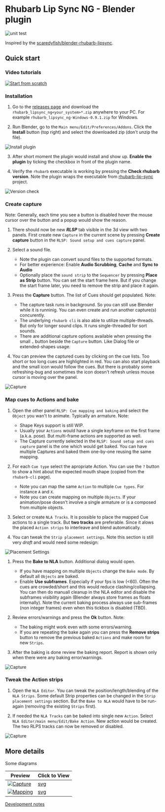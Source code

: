 # Rhubarb Lip Sync NG - Blender plugin

![unit test](https://github.com/Premik/blender-rhubarb-lipsync/actions/workflows/unit-tests.yml/badge.svg)

Inspired by the [scaredyfish/blender-rhubarb-lipsync](https://github.com/scaredyfish/blender-rhubarb-lipsync).

## Quick start

### Video tutorials

[![Start from scratch](https://thumbnails.odycdn.com/optimize/s:0:0/quality:85/plain/https://player.odycdn.com/speech/7e8ad7b0932c9277:0.png)](https://odysee.com/@OwlGear:8/RhubarbLipsyncNGBlenderplugin-fromScratch:7)

### Installation

1. Go to the [releases page](https://github.com/Premik/blender_rhubarb_lipsync_ng/releases/latest) and download the `rhubarb_lipsync_ng<your_system>*.zip` anywhere to your PC. For example `rhubarb_lipsync_ng-Windows-0.9.1.zip` for Windows.

2. Run Blender, go to the `Main menu/Edit/Preferences/Addons`. Click the **Install** button (top right) and select the downloaded zip (don't unzip the file).

![Install plugin](doc/img/PluginInstall.png)

3. After short moment the plugin would install and show up. **Enable the plugin** by ticking the checkbox in front of the plugin name.

4. Verify the `rhubarb` executable is working by pressing the **Check rhubarb version**. Note the plugin wraps the executable from [rhubarb-lip-sync](https://github.com/DanielSWolf/rhubarb-lip-sync) project.

![Version check](doc/img/rhubarbVersion.gif)

### Create capture
Note: Generally, each time you see a button is disabled hover the mouse cursor over the button and a popup would show the reason.
1. There should now be new ***RLSP*** tab visible in the 3d view with two panels. First create new `Capture` in the current scene by pressing **Create capture** button in the `RLSP: Sound setup and cues capture` panel.

1. Select a sound file. 
   * Note the plugin can convert sound files to the supported formats.
   * For better experience: Enable **Audio Scrubbing**, **Cache** and **Sync to Audio**
   * Optionally place the `sound strip` to the `Sequencer` by pressing **Place as Strip** button. You can set the start frame here. But if you change the start frame later, you need to remove the strip and place it again.
   

1. Press the **Capture** button. The list of Cues should get populated. Note:
   * The capture task runs in background. So you can still use Blender while it is runninig. You can even create and run another capture(s) concurently.
   * The underlying `rhubarb cli` is also able to utilize multiple-threads. But only for longer sound clips. It runs single-threaded for sort sounds.
   * There are additional capture options available when pressing the small `⌄` button beside the `Capture` button. Like Dialog file or extended-shapes usage.

1. You can preview the captured cues by clicking on the cue lists. Too short or too long cues are highlighted in red. You can also start playback and the small icon would follow the cues. But there is probably some refreshing-bug and sometimes the icon doesn't refresh unless mouse cursor is moving over the panel.

![Capture](doc/img/capture.gif)

### Map cues to Actions and bake

1. Open the other panel `RLSP: Cue mapping and baking` and select the `Object` you wan't to animate. Typically an armature. Note:
   * Shape Keys support is still WIP.
   * Usually your `Actions` would have a single keyframe on the first frame (a.k.a. pose). But multi-frame actions are supported as well.
   * The Capture currently selected in the `RLSP: Sound setup and cues capture` panel is the one which would get baked. You can have multiple Captures and baked them one-by-one reusing the same mapping.   

1. For each `Cue type` select the apropriate Action. You can use the `?` button to show a hint about the expected mouth shape (copied from the `rhubarb-cli` page). 
   * Note you can map the same `Action` to multiple `Cue types`. For instance `A` and `X`.
   * Note you can create mapping on multiple `Objects`. If your animation/pose doesn't involve a single armature or is a composed from multiple objects.

1. Select or create `NLA Tracks`. It is possible to place the mapped Cue actions to a single track. But **two tracks** are preferable. Since it alows the placed `Action strips` to interleave and blend automatically.

1. You can tweak the `Strip placement settings`. Note this section is still very *draft* and would need some redesign:

![Placement Settings](doc/img/placementSettings.png)


1. Press the **Bake to NLA** button. Additional dialog would open.
   * If you have mapping on multiple `Objects` change the `Bake mode`. By default all `Objects` are baked.
   * Enable **Use subframes**. Especially if your fps is low (<60). Often the cues are crowded/short and this would reduce clashing/collapsing. You can then do manuall cleanup in the NLA editor and disable the subframes visibility again (Blender always store frames as floats internally). Note the current baking process always use sub-frames (non integer frames) even when this tickbox is disabled (TBD).

1. Review errors/warnings and press the **Ok** button. Note: 
   * The baking might work even with some errors/warning.
   * If you are repeating the bake again you can press the **Remove strips** button to remove the previous baked `Actions` and make room for new `Strips`.
1. After the baking is done review the baking report. Report is shown only when there were any baking error/warnings.

![Capture](doc/img/maping.gif)

### Tweak the Action strips

1. Open the `NLA Editor`. You can tweak the position/length/blending of the `NLA Strips`. Some default Strip properties can be changed in the `Strip placement settings` section. But the `Bake to NLA` would have to be run-again (removing the existing `Strips` first).

1. If needed the `NLA Tracks` can be baked into single new `Action`. Select `NLA Editor/main menu/Edit/Bake Action`. New action would be created. The two RLPS tracks can now be removed or disabled.

![Capture](doc/img/BakeNLATracks.png)

## More details

Some diagrams

| Preview                                  | Click to View                |
|------------------------------------------|------------------------------|
| <a href="doc/diagrams/capture.svg">![Capture](doc/diagrams/capture.svg.png)</a> | <a href="doc/diagrams/capture.svg">svg</a>|
| <a href="doc/diagrams/mapping.svg">![Mapping](doc/diagrams/mapping.svg.png)</a> | <a href="doc/diagrams/mapping.svg">svg</a> |


[Development notes](dev.md)
